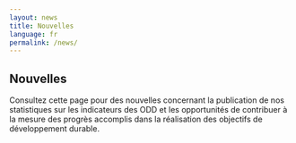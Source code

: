 ```yaml
---
layout: news
title: Nouvelles
language: fr
permalink: /news/
---
```


## Nouvelles
Consultez cette page pour des nouvelles concernant la publication de nos statistiques sur les indicateurs des ODD et les opportunités de contribuer à la mesure des progrès accomplis dans la réalisation des objectifs de développement durable.
